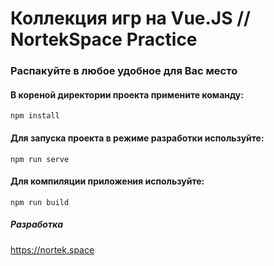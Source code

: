 # Коллекция игр на Vue.JS // NortekSpace Practice

### Распакуйте в любое удобное для Вас место

#### В кореной директории проекта примените команду:
```
npm install
```

#### Для запуска проекта в режиме разработки используйте:
```
npm run serve
```

#### Для компиляции приложения используйте:
```
npm run build
```

##### Разработка
https://nortek.space
